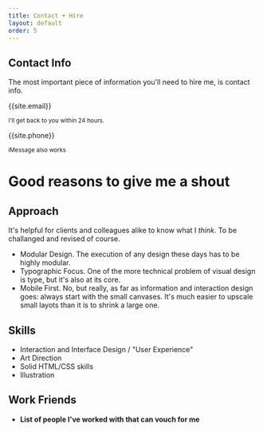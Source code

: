 ```yaml
---
title: Contact + Hire
layout: default
order: 5
---
```


## Contact Info

The most important piece of information you'll need to hire me, is contact info. 

{{site.email}}  

<small>I'll get back to you within 24 hours.</small>

{{site.phone}}

<small>iMessage also works</small>


# Good reasons to give me a shout


## Approach

It's helpful for clients and colleagues alike to know what I _think_. To be challanged and revised of course.

- Modular Design. The execution of any design these days has to be highly modular.
- Typographic Focus. One of the more technical problem of visual design is type, but it's also at its core.
- Mobile First. No, but really, as far as information and interaction design goes: always start with the small canvases. It's much easier to upscale small layots than it is to shrink a large one.

## Skills

- Interaction and Interface Design / "User Experience"
- Art Direction
- Solid HTML/CSS skills
- Illustration

## Work Friends

- **List of people I've worked with that can vouch for me**